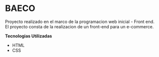 # BAECO

Proyecto realizado en el marco de la programacion web inicial  - Front end. El proyecto consta de la realizacion de un front-end para un e-commerce.

<b> Tecnologias Utilizadas </b> 
<ul>
<li> HTML </li>
<li> CSS </li>
</ul>
